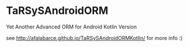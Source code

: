 # TaRSySAndroidORM
Yet Another Advanced ORM for Android Kotlin Version

see http://afalabarce.github.io/TaRSySAndroidORMKotlin/ for more info :)
